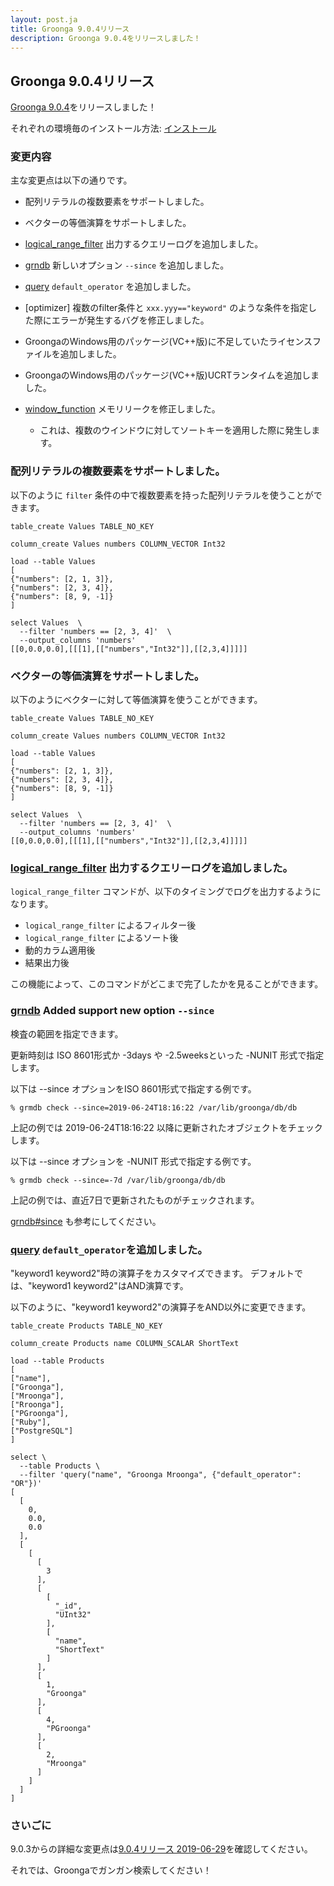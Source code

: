 ```yaml
---
layout: post.ja
title: Groonga 9.0.4リリース
description: Groonga 9.0.4をリリースしました！
---
```


## Groonga 9.0.4リリース

[Groonga 9.0.4](/ja/docs/news.html#release-9-0-4)をリリースしました！

それぞれの環境毎のインストール方法: [インストール](/ja/docs/install.html)

### 変更内容

主な変更点は以下の通りです。

* 配列リテラルの複数要素をサポートしました。

* ベクターの等価演算をサポートしました。

* [logical_range_filter](/ja/docs/reference/commands/logical_range_filter.html) 出力するクエリーログを追加しました。

* [grndb](/ja/docs/reference/executables/grndb.html) 新しいオプション ``--since`` を追加しました。

* [query](/ja/docs/reference/functions/query.html) ``default_operator`` を追加しました。

* [optimizer] 複数のfilter条件と ``xxx.yyy=="keyword"`` のような条件を指定した際にエラーが発生するバグを修正しました。

* GroongaのWindows用のパッケージ(VC++版)に不足していたライセンスファイルを追加しました。

* GroongaのWindows用のパッケージ(VC++版)UCRTランタイムを追加しました。

* [window_function](/ja/docs/reference/window_function.html) メモリリークを修正しました。

  * これは、複数のウインドウに対してソートキーを適用した際に発生します。

### 配列リテラルの複数要素をサポートしました。

以下のように ``filter`` 条件の中で複数要素を持った配列リテラルを使うことができます。

```
table_create Values TABLE_NO_KEY

column_create Values numbers COLUMN_VECTOR Int32

load --table Values
[
{"numbers": [2, 1, 3]},
{"numbers": [2, 3, 4]},
{"numbers": [8, 9, -1]}
]

select Values  \
  --filter 'numbers == [2, 3, 4]'  \
  --output_columns 'numbers'
[[0,0.0,0.0],[[[1],[["numbers","Int32"]],[[2,3,4]]]]]
```

### ベクターの等価演算をサポートしました。

以下のようにベクターに対して等価演算を使うことができます。

```
table_create Values TABLE_NO_KEY

column_create Values numbers COLUMN_VECTOR Int32

load --table Values
[
{"numbers": [2, 1, 3]},
{"numbers": [2, 3, 4]},
{"numbers": [8, 9, -1]}
]

select Values  \
  --filter 'numbers == [2, 3, 4]'  \
  --output_columns 'numbers'
[[0,0.0,0.0],[[[1],[["numbers","Int32"]],[[2,3,4]]]]]
```

### [logical_range_filter](/ja/docs/reference/commands/logical_range_filter.html) 出力するクエリーログを追加しました。

``logical_range_filter`` コマンドが、以下のタイミングでログを出力するようになります。

* ``logical_range_filter`` によるフィルター後
* ``logical_range_filter`` によるソート後
* 動的カラム適用後
* 結果出力後

この機能によって、このコマンドがどこまで完了したかを見ることができます。

### [grndb](/ja/docs/reference/executables/grndb.html) Added support new option ``--since``

検査の範囲を指定できます。

更新時刻は ISO 8601形式か -3days や -2.5weeksといった -NUNIT 形式で指定します。

以下は --since オプションをISO 8601形式で指定する例です。

```
% grmdb check --since=2019-06-24T18:16:22 /var/lib/groonga/db/db
```

上記の例では 2019-06-24T18:16:22 以降に更新されたオブジェクトをチェックします。

以下は --since オプションを -NUNIT 形式で指定する例です。

```
% grmdb check --since=-7d /var/lib/groonga/db/db
```

上記の例では、直近7日で更新されたものがチェックされます。

[grndb#since](/ja/docs/reference/executables/grndb#since) も参考にしてください。

### [query](/ja/docs/reference/functions/query.html) ``default_operator``を追加しました。

"keyword1 keyword2"時の演算子をカスタマイズできます。
デフォルトでは、"keyword1 keyword2"はAND演算です。

以下のように、"keyword1 keyword2"の演算子をAND以外に変更できます。

```
table_create Products TABLE_NO_KEY

column_create Products name COLUMN_SCALAR ShortText

load --table Products
[
["name"],
["Groonga"],
["Mroonga"],
["Rroonga"],
["PGroonga"],
["Ruby"],
["PostgreSQL"]
]

select \
  --table Products \
  --filter 'query("name", "Groonga Mroonga", {"default_operator": "OR"})'
[
  [
    0,
    0.0,
    0.0
  ],
  [
    [
      [
        3
      ],
      [
        [
          "_id",
          "UInt32"
        ],
        [
          "name",
          "ShortText"
        ]
      ],
      [
        1,
        "Groonga"
      ],
      [
        4,
        "PGroonga"
      ],
      [
        2,
        "Mroonga"
      ]
    ]
  ]
]
```

### さいごに

9.0.3からの詳細な変更点は[9.0.4リリース 2019-06-29](/ja/docs/news.html#release-9-0-4)を確認してください。

それでは、Groongaでガンガン検索してください！
